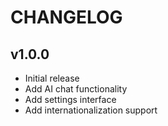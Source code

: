 # CHANGELOG

## v1.0.0

- Initial release
- Add AI chat functionality
- Add settings interface
- Add internationalization support


